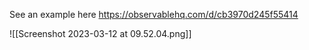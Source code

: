 See an example here https://observablehq.com/d/cb3970d245f55414

![[Screenshot 2023-03-12 at 09.52.04.png]]
